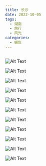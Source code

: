 ```yaml
---
title: 长沙
date: 2022-10-05
tags:
  - 湖南
  - 旅行
  - 风光
categories:
  - 摄影
---
```


<img src="https://www.ohpooh.space/%E6%91%84%E5%BD%B1%2F%E9%95%BF%E6%B2%99%2Fhaou-5882.jpg" alt="">

<!-- more -->

![Alt Text](https://www.ohpooh.space/%E6%91%84%E5%BD%B1%2F%E9%95%BF%E6%B2%99%2Fhaou-5756.jpg)

![Alt Text](https://www.ohpooh.space/%E6%91%84%E5%BD%B1%2F%E9%95%BF%E6%B2%99%2Fhaou-5765.jpg)

![Alt Text](https://www.ohpooh.space/%E6%91%84%E5%BD%B1%2F%E9%95%BF%E6%B2%99%2Fhaou-5774.jpg)

![Alt Text](https://www.ohpooh.space/%E6%91%84%E5%BD%B1%2F%E9%95%BF%E6%B2%99%2Fhaou-5798.jpg)

![Alt Text](https://www.ohpooh.space/%E6%91%84%E5%BD%B1%2F%E9%95%BF%E6%B2%99%2Fhaou-5814.jpg)

![Alt Text](https://www.ohpooh.space/%E6%91%84%E5%BD%B1%2F%E9%95%BF%E6%B2%99%2Fhaou-5820.jpg)

![Alt Text](https://www.ohpooh.space/%E6%91%84%E5%BD%B1%2F%E9%95%BF%E6%B2%99%2Fhaou-5876.jpg)

![Alt Text](https://www.ohpooh.space/%E6%91%84%E5%BD%B1%2F%E9%95%BF%E6%B2%99%2Fhaou-5887.jpg)

![Alt Text](https://www.ohpooh.space/%E6%91%84%E5%BD%B1%2F%E9%95%BF%E6%B2%99%2Fhaou-5892.jpg)

![Alt Text](https://www.ohpooh.space/%E6%91%84%E5%BD%B1%2F%E9%95%BF%E6%B2%99%2Fhaou-5899.jpg)

![Alt Text](https://www.ohpooh.space/%E6%91%84%E5%BD%B1%2F%E9%95%BF%E6%B2%99%2Fhaou-5904.jpg)

